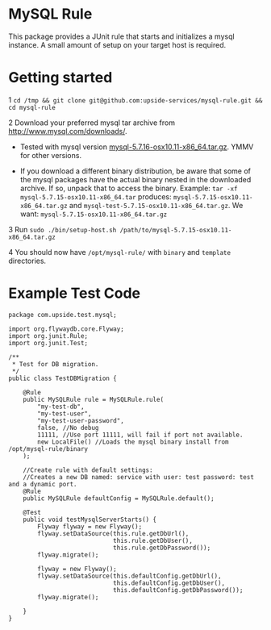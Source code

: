 MySQL Rule
==========

This package provides a JUnit rule that starts and initializes a mysql instance. A small amount of setup on your
target host is required.


Getting started
===============

1 `cd /tmp && git clone git@github.com:upside-services/mysql-rule.git && cd mysql-rule`

2 Download your preferred mysql tar archive from http://www.mysql.com/downloads/.

  * Tested with mysql version [mysql-5.7.16-osx10.11-x86_64.tar.gz](http://dev.mysql.com/get/Downloads/MySQL-5.7/mysql-5.7.16-osx10.11-x86_64.tar.gz). YMMV for other versions.

  * If you download a different binary distribution, be aware that some of the mysql packages have the actual binary nested in the downloaded archive. If so, unpack that to access the binary. Example: `tar -xf mysql-5.7.15-osx10.11-x86_64.tar` produces: `mysql-5.7.15-osx10.11-x86_64.tar.gz` and `mysql-test-5.7.15-osx10.11-x86_64.tar.gz`. We want: `mysql-5.7.15-osx10.11-x86_64.tar.gz`
  
3 Run `sudo ./bin/setup-host.sh /path/to/mysql-5.7.15-osx10.11-x86_64.tar.gz`

4 You should now have `/opt/mysql-rule/` with `binary` and `template` directories.


Example Test Code
=================

```
package com.upside.test.mysql;

import org.flywaydb.core.Flyway;
import org.junit.Rule;
import org.junit.Test;

/**
 * Test for DB migration.
 */
public class TestDBMigration {

    @Rule
    public MySQLRule rule = MySQLRule.rule(
        "my-test-db",
        "my-test-user",
        "my-test-user-password",
        false, //No debug
        11111, //Use port 11111, will fail if port not available.
        new LocalFile() //Loads the mysql binary install from /opt/mysql-rule/binary
    );
    
    //Create rule with default settings:
    //Creates a new DB named: service with user: test password: test and a dynamic port.
    @Rule
    public MySQLRule defaultConfig = MySQLRule.default(); 

    @Test
    public void testMysqlServerStarts() {
        Flyway flyway = new Flyway();
        flyway.setDataSource(this.rule.getDbUrl(),
                             this.rule.getDbUser(),
                             this.rule.getDbPassword());
        flyway.migrate();
        
        flyway = new Flyway();
        flyway.setDataSource(this.defaultConfig.getDbUrl(),
                             this.defaultConfig.getDbUser(),
                             this.defaultConfig.getDbPassword());
        flyway.migrate();
 
    }
}
```
